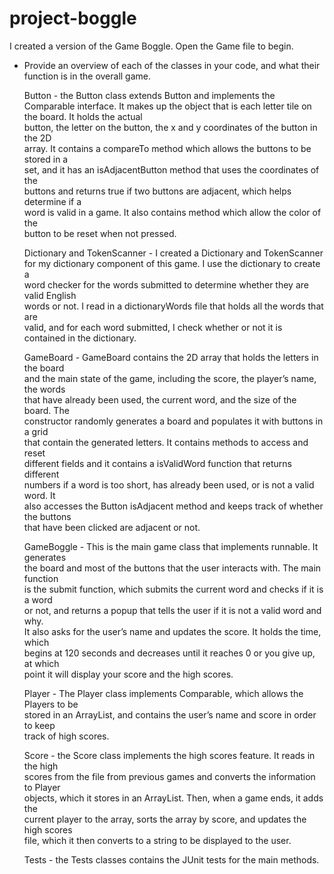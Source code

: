 # project-boggle
  I created a version of the Game Boggle. Open the Game file to begin. 

- Provide an overview of each of the classes in your code, and what their
  function is in the overall game.

	Button - the Button class extends Button and implements the Comparable interface. 
	It makes up the object that is each letter tile on the board. It holds the actual 	
	button, the letter on the button, the x and y coordinates of the button in the 2D 	
	array. It contains a compareTo method which allows the buttons to be stored in a 	
	set, and it has an isAdjacentButton method that uses the coordinates of the 		
	buttons and returns true if two buttons are adjacent, which helps determine if a 	
	word is valid in a game. It also contains method which allow the color of the 		
	button to be reset when not pressed. 

	Dictionary and TokenScanner - I created a Dictionary and TokenScanner for my dictionary component of this game. I use the dictionary to create a 	
	word checker for the words submitted to determine whether they are valid English 	
	words or not. I read in a dictionaryWords file that holds all the words that are 	
	valid, and for each word submitted, I check whether or not it is contained in the dictionary. 

	GameBoard - GameBoard contains the 2D array that holds the letters in the board 	
	and the main state of the game, including the score, the player’s name, the words 	
	that have already been used, the current word, and the size of the board. The 		
	constructor randomly generates a board and populates it with buttons in a grid 		
	that contain the generated letters. It contains methods to access and reset 		
	different fields and it contains a isValidWord function that returns different 		
	numbers if a word is too short, has already been used, or is not a valid word. It 	
	also accesses the Button isAdjacent method and keeps track of whether the buttons 	
	that have been clicked are adjacent or not. 

	GameBoggle - This is the main game class that implements runnable. It generates 	
	the board and most of the buttons that the user interacts with. The main function 	
	is the submit function, which submits the current word and checks if it is a word 	
	or not, and returns a popup that tells the user if it is not a valid word and why. 	
	It also asks for the user’s name and updates the score. It holds the time, which 	
	begins at 120 seconds and decreases until it reaches 0 or you give up, at which 	
	point it will display your score and the high scores. 

	Player - The Player class implements Comparable, which allows the Players to be 	
	stored in an ArrayList, and contains the user’s name and score in order to keep 	
	track of high scores. 

	Score - the Score class implements the high scores feature. It reads in the high 	
	scores from the file from previous games and converts the information to Player 	
	objects, which it stores in an ArrayList. Then, when a game ends, it adds the 		
	current player to the array, sorts the array by score, and updates the high scores 	
	file, which it then converts to a string to be displayed to the user. 

	Tests - the Tests classes contains the JUnit tests for the main methods. 


